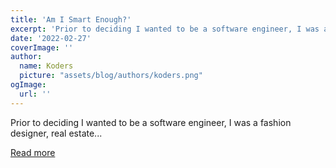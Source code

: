 ```yaml
---
title: 'Am I Smart Enough?'
excerpt: 'Prior to deciding I wanted to be a software engineer, I was a fashion designer, real estate...'
date: '2022-02-27'
coverImage: ''
author:
  name: Koders
  picture: "assets/blog/authors/koders.png"
ogImage:
  url: ''
---
```


Prior to deciding I wanted to be a software engineer, I was a fashion designer, real estate...

[Read more](https://dev.to/marilia/am-i-smart-enough-ffe)
